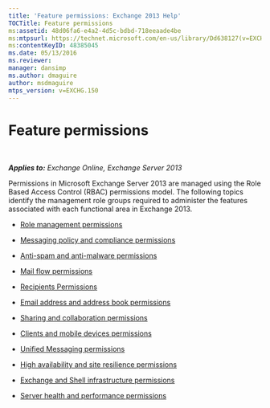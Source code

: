 ```yaml
---
title: 'Feature permissions: Exchange 2013 Help'
TOCTitle: Feature permissions
ms:assetid: 48d06fa6-e4a2-4d5c-bdbd-718eeaade4be
ms:mtpsurl: https://technet.microsoft.com/en-us/library/Dd638127(v=EXCHG.150)
ms:contentKeyID: 48385045
ms.date: 05/13/2016
ms.reviewer: 
manager: dansimp
ms.author: dmaguire
author: msdmaguire
mtps_version: v=EXCHG.150
---
```


# Feature permissions

 

_**Applies to:** Exchange Online, Exchange Server 2013_

Permissions in Microsoft Exchange Server 2013 are managed using the Role Based Access Control (RBAC) permissions model. The following topics identify the management role groups required to administer the features associated with each functional area in Exchange 2013.

  - [Role management permissions](role-management-permissions-exchange-2013-help.md)

  - [Messaging policy and compliance permissions](messaging-policy-and-compliance-permissions-exchange-2013-help.md)

  - [Anti-spam and anti-malware permissions](anti-spam-and-anti-malware-permissions-exchange-2013-help.md)

  - [Mail flow permissions](mail-flow-permissions-exchange-2013-help.md)

  - [Recipients Permissions](recipients-permissions-exchange-2013-help.md)

  - [Email address and address book permissions](email-address-and-address-book-permissions-exchange-2013-help.md)

  - [Sharing and collaboration permissions](sharing-and-collaboration-permissions-exchange-2013-help.md)

  - [Clients and mobile devices permissions](clients-and-mobile-devices-permissions-exchange-2013-help.md)

  - [Unified Messaging permissions](unified-messaging-permissions-exchange-2013-help.md)

  - [High availability and site resilience permissions](high-availability-and-site-resilience-permissions-exchange-2013-help.md)

  - [Exchange and Shell infrastructure permissions](exchange-and-shell-infrastructure-permissions-exchange-2013-help.md)

  - [Server health and performance permissions](server-health-and-performance-permissions-exchange-2013-help.md)
